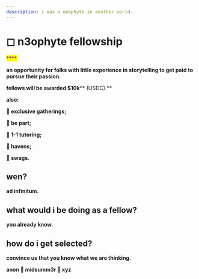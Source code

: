 ```yaml
---
description: i was a neophyte in another world.
---
```


# ◻ n3ophyte fellowship

<mark style="color:purple;">****</mark>

**an opportunity for folks with little experience in storytelling to get paid to pursue their passion.**



**fellows will be awarded **<mark style="color:purple;">**$10k**</mark>** (USDC).**



**also:**

**🌹 exclusive gatherings;**

**🌹 be part;**

**🌹 1-1 tutoring;**

**🌹 havens;**

**🌹 swags.**&#x20;



## wen?



**ad infinitum.**



## what would i be doing as a fellow?



**you already know.**



## how do i get selected?



**convince us that you know what we are thinking.**

**anon  🏧  midsumm3r 👙 xyz**



